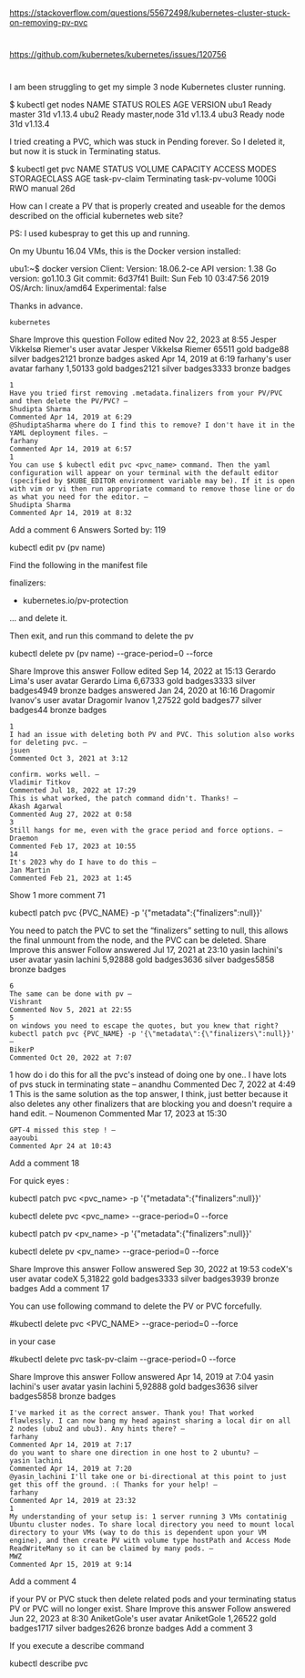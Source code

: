 
##
#
https://stackoverflow.com/questions/55672498/kubernetes-cluster-stuck-on-removing-pv-pvc
#
https://github.com/kubernetes/kubernetes/issues/120756
#
##

I am been struggling to get my simple 3 node Kubernetes cluster running.

$ kubectl get nodes                                                                                    NAME   STATUS   ROLES         AGE   VERSION
ubu1   Ready    master        31d   v1.13.4
ubu2   Ready    master,node   31d   v1.13.4
ubu3   Ready    node          31d   v1.13.4

I tried creating a PVC, which was stuck in Pending forever. So I deleted it, but now it is stuck in Terminating status.

$ kubectl get pvc
NAME                        STATUS        VOLUME           CAPACITY   ACCESS MODES   STORAGECLASS      AGE
task-pv-claim               Terminating   task-pv-volume   100Gi      RWO            manual            26d

How can I create a PV that is properly created and useable for the demos described on the official kubernetes web site?

PS: I used kubespray to get this up and running.

On my Ubuntu 16.04 VMs, this is the Docker version installed:

ubu1:~$ docker version
Client:
 Version:           18.06.2-ce
 API version:       1.38
 Go version:        go1.10.3
 Git commit:        6d37f41
 Built:             Sun Feb 10 03:47:56 2019
 OS/Arch:           linux/amd64
 Experimental:      false

Thanks in advance.

    kubernetes

Share
Improve this question
Follow
edited Nov 22, 2023 at 8:55
Jesper Vikkelsø Riemer's user avatar
Jesper Vikkelsø Riemer
65511 gold badge88 silver badges2121 bronze badges
asked Apr 14, 2019 at 6:19
farhany's user avatar
farhany
1,50133 gold badges2121 silver badges3333 bronze badges

    1
    Have you tried first removing .metadata.finalizers from your PV/PVC and then delete the PV/PVC? – 
    Shudipta Sharma
    Commented Apr 14, 2019 at 6:29
    @ShudiptaSharma where do I find this to remove? I don't have it in the YAML deployment files. – 
    farhany
    Commented Apr 14, 2019 at 6:57
    1
    You can use $ kubectl edit pvc <pvc_name> command. Then the yaml configuration will appear on your terminal with the default editor (specified by $KUBE_EDITOR environment variable may be). If it is open with vim or vi then run appropriate command to remove those line or do as what you need for the editor. – 
    Shudipta Sharma
    Commented Apr 14, 2019 at 8:32

Add a comment
6 Answers
Sorted by:
119

kubectl edit pv (pv name)

Find the following in the manifest file

finalizers:
  -  kubernetes.io/pv-protection

... and delete it.

Then exit, and run this command to delete the pv

kubectl delete pv (pv name) --grace-period=0 --force

Share
Improve this answer
Follow
edited Sep 14, 2022 at 15:13
Gerardo Lima's user avatar
Gerardo Lima
6,67333 gold badges3333 silver badges4949 bronze badges
answered Jan 24, 2020 at 16:16
Dragomir Ivanov's user avatar
Dragomir Ivanov
1,27522 gold badges77 silver badges44 bronze badges

    1
    I had an issue with deleting both PV and PVC. This solution also works for deleting pvc. – 
    jsuen
    Commented Oct 3, 2021 at 3:12 

    confirm. works well. – 
    Vladimir Titkov
    Commented Jul 18, 2022 at 17:29
    This is what worked, the patch command didn't. Thanks! – 
    Akash Agarwal
    Commented Aug 27, 2022 at 0:58
    3
    Still hangs for me, even with the grace period and force options. – 
    Draemon
    Commented Feb 17, 2023 at 10:55
    14
    It's 2023 why do I have to do this – 
    Jan Martin
    Commented Feb 21, 2023 at 1:45

Show 1 more comment
71

kubectl patch pvc {PVC_NAME} -p '{"metadata":{"finalizers":null}}'

You need to patch the PVC to set the “finalizers” setting to null, this allows the final unmount from the node, and the PVC can be deleted.
Share
Improve this answer
Follow
answered Jul 17, 2021 at 23:10
yasin lachini's user avatar
yasin lachini
5,92888 gold badges3636 silver badges5858 bronze badges

    6
    The same can be done with pv – 
    Vishrant
    Commented Nov 5, 2021 at 22:55
    5
    on windows you need to escape the quotes, but you knew that right? kubectl patch pvc {PVC_NAME} -p '{\"metadata\":{\"finalizers\":null}}' – 
    BikerP
    Commented Oct 20, 2022 at 7:07 

1
how do i do this for all the pvc's instead of doing one by one.. I have lots of pvs stuck in terminating state – 
anandhu
Commented Dec 7, 2022 at 4:49
1
This is the same solution as the top answer, I think, just better because it also deletes any other finalizers that are blocking you and doesn't require a hand edit. – 
Noumenon
Commented Mar 17, 2023 at 15:30

    GPT-4 missed this step ! – 
    aayoubi
    Commented Apr 24 at 10:43

Add a comment
18

For quick eyes :

kubectl patch pvc <pvc_name> -p '{"metadata":{"finalizers":null}}'

kubectl delete pvc <pvc_name> --grace-period=0 --force 

kubectl patch pv <pv_name> -p '{"metadata":{"finalizers":null}}'

kubectl delete pv <pv_name> --grace-period=0 --force 

Share
Improve this answer
Follow
answered Sep 30, 2022 at 19:53
codeX's user avatar
codeX
5,31822 gold badges3333 silver badges3939 bronze badges
Add a comment
17

You can use following command to delete the PV or PVC forcefully.

#kubectl delete pvc <PVC_NAME> --grace-period=0 --force 

in your case

#kubectl delete pvc task-pv-claim  --grace-period=0 --force 

Share
Improve this answer
Follow
answered Apr 14, 2019 at 7:04
yasin lachini's user avatar
yasin lachini
5,92888 gold badges3636 silver badges5858 bronze badges

    I've marked it as the correct answer. Thank you! That worked flawlessly. I can now bang my head against sharing a local dir on all 2 nodes (ubu2 and ubu3). Any hints there? – 
    farhany
    Commented Apr 14, 2019 at 7:17
    do you want to share one direction in one host to 2 ubuntu? – 
    yasin lachini
    Commented Apr 14, 2019 at 7:20
    @yasin_lachini I'll take one or bi-directional at this point to just get this off the ground. :( Thanks for your help! – 
    farhany
    Commented Apr 14, 2019 at 23:32
    1
    My understanding of your setup is: 1 server running 3 VMs contatinig Ubuntu cluster nodes. To share local directory you need to mount local directory to your VMs (way to do this is dependent upon your VM engine), and then create PV with volume type hostPath and Access Mode ReadWriteMany so it can be claimed by many pods. – 
    MWZ
    Commented Apr 15, 2019 at 9:14

Add a comment
4

if your PV or PVC stuck then delete related pods and your terminating status PV or PVC will no longer exist.
Share
Improve this answer
Follow
answered Jun 22, 2023 at 8:30
AniketGole's user avatar
AniketGole
1,26522 gold badges1717 silver badges2626 bronze badges
Add a comment
3

If you execute a describe command

kubectl describe pvc <pvcname>
